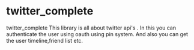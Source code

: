 twitter_complete
================

twitter_complete
This library is all about twitter api's .
In this you can authenticate the user using oauth using pin system.
And also you can get the user timeline,friend list etc.
